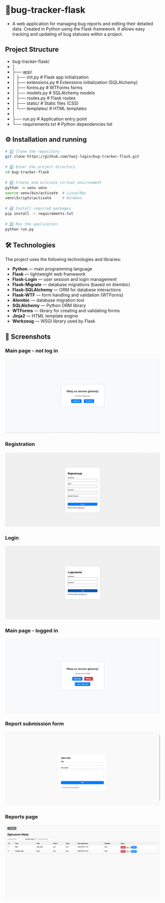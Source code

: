 # 🐞bug-tracker-flask
- A web application for managing bug reports and editing their detailed data. Created in Python using the Flask framework. It allows easy tracking and updating of bug statuses within a project.
## Project Structure
- bug-tracker-flask/
- │
- ├── app/
- │ ├── init.py # Flask app initialization
- │ ├── extensions.py # Extensions initialization (SQLAlchemy)
- │ ├── forms.py # WTForms forms
- │ ├── models.py # SQLAlchemy models
- │ ├── routes.py # Flask routes
- │ ├── static/ # Static files (CSS)
- │ └── templates/ # HTML templates
- │
- ├── run.py # Application entry point
- └── requirements.txt # Python dependencies list
## ⚙️ Installation and running
 ```bash   
# 1️⃣ Clone the repository
git clone https://github.com/twoj-login/bug-tracker-flask.git

# 2️⃣ Enter the project directory
cd bug-tracker-flask

# 3️⃣ Create and activate virtual environment
python -m venv venv
source venv/bin/activate  # Linux/Mac
venv\Scripts\activate     # Windows

# 4️⃣ Install required packages
pip install -r requirements.txt

# 5️⃣ Run the application
python run.py
```
## 🛠 Technologies
The project uses the following technologies and libraries:

- **Python** — main programming language
- **Flask** — lightweight web framework
- **Flask-Login** — user session and login management
- **Flask-Migrate** — database migrations (based on Alembic) 
- **Flask-SQLAlchemy** — ORM for database interactions
- **Flask-WTF** — form handling and validation (WTForms)
- **Alembic** — database migration tool
- **SQLAlchemy** — Python ORM library
- **WTForms** — library for creating and validating forms
- **Jinja2** — HTML template engine
- **Werkzeug** — WSGI library used by Flask
## 📸 Screenshots

### Main page - not log in
![Ekran główny](screenshots/ekran_brzlogowania.png)

### Registration
![Ekran rejestracji](screenshots/rejestracja.png)

### Login
![Ekran logowania](screenshots/logowanie.png)

### Main page - logged in
![Ekran główny](screenshots/ekran_glowny.png)

### Report submission form
![Ekran zgłaszania](screenshots/zglaszanie.png)

### Reports page
![Ekran zgłaszania](screenshots/reports.png)
